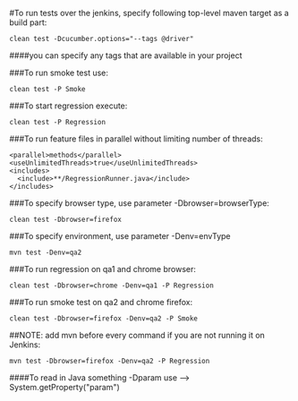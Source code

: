 #To run tests over the jenkins, specify following top-level maven target as a build part:

    clean test -Dcucumber.options="--tags @driver"

####you can specify any tags that are available in your project

###To run smoke test use:

    clean test -P Smoke

###To start regression execute:

    clean test -P Regression

###To run feature files in parallel without limiting number of threads:

    <parallel>methods</parallel>
    <useUnlimitedThreads>true</useUnlimitedThreads>
    <includes>
      <include>**/RegressionRunner.java</include>
    </includes>
   
   
###To specify browser type, use parameter -Dbrowser=browserType:

    clean test -Dbrowser=firefox

###To specify environment, use parameter -Denv=envType

    mvn test -Denv=qa2

###To run regression on qa1 and chrome browser:

    clean test -Dbrowser=chrome -Denv=qa1 -P Regression

###To run smoke test on qa2 and chrome firefox:

    clean test -Dbrowser=firefox -Denv=qa2 -P Smoke

##NOTE: add mvn before every command if you are not running it on Jenkins:

    mvn test -Dbrowser=firefox -Denv=qa2 -P Regression

####To read in Java something -Dparam use --> System.getProperty("param")

    